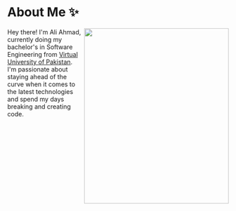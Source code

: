 # About Me ✨
<img align="right" src="https://drive.google.com/file/d/1AfOSgE-FqEyYa4uoS2KmRVQQ3lkvWtYb/view?usp=drive_link" width="329" height="400">
<p align="left">Hey there! I'm Ali Ahmad, currently doing my bachelor's in Software Engineering from <a href="https://www.vu.edu.pk/">Virtual University of Pakistan</a>. I'm passionate about staying ahead of the curve when it comes to the latest technologies and spend my days breaking and creating code.
